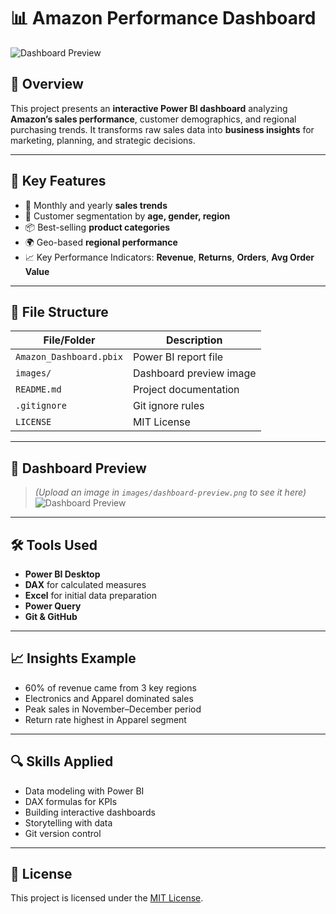 # 📊 Amazon Performance Dashboard

![Dashboard Preview](images/dashboard-preview.png)

## 🧾 Overview
This project presents an **interactive Power BI dashboard** analyzing **Amazon’s sales performance**, customer demographics, and regional purchasing trends. It transforms raw sales data into **business insights** for marketing, planning, and strategic decisions.

---

## 🚀 Key Features

- 🧮 Monthly and yearly **sales trends**
- 🧍 Customer segmentation by **age, gender, region**
- 📦 Best-selling **product categories**
- 🌍 Geo-based **regional performance**
- 📈 Key Performance Indicators: **Revenue**, **Returns**, **Orders**, **Avg Order Value**

---

## 📁 File Structure

| File/Folder | Description |
|-------------|-------------|
| `Amazon_Dashboard.pbix` | Power BI report file |
| `images/` | Dashboard preview image |
| `README.md` | Project documentation |
| `.gitignore` | Git ignore rules |
| `LICENSE` | MIT License |

---

## 📸 Dashboard Preview

> *(Upload an image in `images/dashboard-preview.png` to see it here)*  
![Dashboard Preview](images/dashboard-preview.png)

---

## 🛠 Tools Used

- **Power BI Desktop**
- **DAX** for calculated measures
- **Excel** for initial data preparation
- **Power Query**
- **Git & GitHub**

---

## 📈 Insights Example

- 60% of revenue came from 3 key regions
- Electronics and Apparel dominated sales
- Peak sales in November–December period
- Return rate highest in Apparel segment

---

## 🔍 Skills Applied

- Data modeling with Power BI
- DAX formulas for KPIs
- Building interactive dashboards
- Storytelling with data
- Git version control

---

## 📄 License

This project is licensed under the [MIT License](LICENSE).
